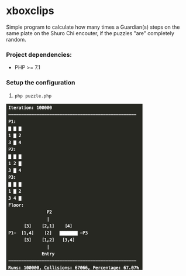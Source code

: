 # xboxclips
Simple program to calculate how many times a Guardian(s) steps on the same plate on the Shuro Chi encouter, if the puzzles "are" completely random.

### Project dependencies:

* PHP >= 7.1

### Setup the configuration

1. `php puzzle.php`

![Output](https://github.com/seg7/destiny_puzzle/blob/master/output.png?raw=true)